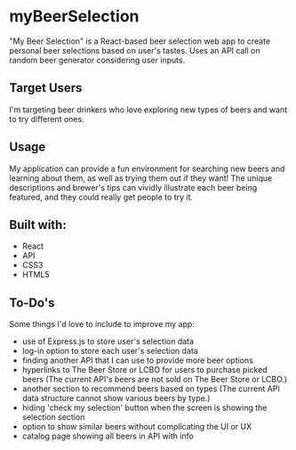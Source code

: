 # myBeerSelection

"My Beer Selection" is a React-based beer selection web app to create personal beer selections based on user's tastes. Uses an API call on random beer generator considering user inputs.

## Target Users
I'm targeting beer drinkers who love exploring new types of beers and want to try different ones.

## Usage
My application can provide a fun environment for searching new beers and learning about them, as well as trying them out if they want! The unique descriptions and brewer's tips can vividly illustrate each beer being featured, and they could really get people to try it.

## Built with:
- React
- API
- CSS3
- HTML5

## To-Do's
Some things I'd love to include to improve my app:
- use of Express.js to store user's selection data
- log-in option to store each user's selection data
- finding another API that I can use to provide more beer options 
- hyperlinks to The Beer Store or LCBO for users to purchase picked beers (The current API's beers are not sold on The Beer Store or LCBO.)
- another section to recommend beers based on types (The current API data structure cannot show various beers by type.)
- hiding 'check my selection' button when the screen is showing the selection section
- option to show similar beers without complicating the UI or UX
- catalog page showing all beers in API with info
